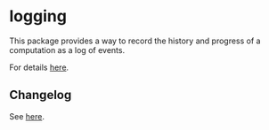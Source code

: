 # logging
This package provides a way to record the history and progress of a computation as a log of events.

For details [here](https://github.com/atecon/logging/blob/master/src/logging_help.txt).


## Changelog
See [here](https://github.com/atecon/logging/blob/master/src/logging_help.txt).
